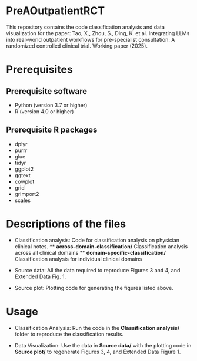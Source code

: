 # PreAOutpatientRCT

This repository contains the code classification analysis and data visualization for the paper: Tao, X., Zhou, S., Ding, K. et al. Integrating LLMs into real-world outpatient workflows for pre-specialist consultation: A randomized controlled clinical trial. Working paper (2025). 

# Prerequisites
## Prerequisite software 
* Python (version 3.7 or higher)
* R (version 4.0 or higher)
## Prerequisite R packages
* dplyr
* purrr
* glue
* tidyr
* ggplot2
* ggtext
* cowplot
* grid
* grImport2
* scales


# Descriptions of the files
* Classification analysis: Code for classification analysis on physician clinical notes.
**  **across-domain-classification/**
    Classification analysis across all clinical domains
** **domain-specific-classification/**
    Classification analysis for individual clinical domains
    
* Source data: All the data required to reproduce Figures 3 and 4, and Extended Data Fig. 1. 
* Source plot: Plotting code for generating the figures listed above. 

# Usage
* Classification Analysis: Run the code in the **Classification analysis/** folder to reproduce the classification results.

* Data Visualization: Use the data in **Source data/** with the plotting code in **Source plot/** to regenerate Figures 3, 4, and Extended Data Figure 1.
